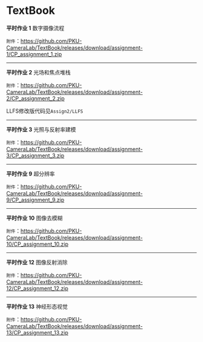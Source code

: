 # TextBook

**平时作业 1** 数字摄像流程

`附件`：https://github.com/PKU-CameraLab/TextBook/releases/download/assignment-1/CP_assignment_1.zip

------

**平时作业 2** 光场和焦点堆栈

`附件`：https://github.com/PKU-CameraLab/TextBook/releases/download/assignment-2/CP_assignment_2.zip

LLFS修改版代码见`Assign2/LLFS`

------

**平时作业 3** 光照与反射率建模

`附件`：https://github.com/PKU-CameraLab/TextBook/releases/download/assignment-3/CP_assignment_3.zip

------

**平时作业 9** 超分辨率

`附件`：https://github.com/PKU-CameraLab/TextBook/releases/download/assignment-9/CP_assignment_9.zip

------

**平时作业 10** 图像去模糊

`附件`：https://github.com/PKU-CameraLab/TextBook/releases/download/assignment-10/CP_assignment_10.zip

------

**平时作业 12** 图像反射消除

`附件`：https://github.com/PKU-CameraLab/TextBook/releases/download/assignment-12/CP_assignment_12.zip

------

**平时作业 13** 神经形态视觉

`附件`：https://github.com/PKU-CameraLab/TextBook/releases/download/assignment-13/CP_assignment_13.zip

